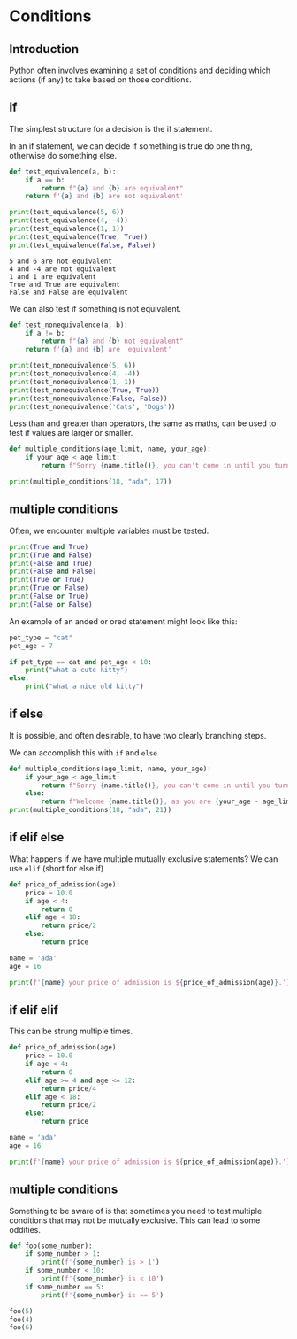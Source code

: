 # Conditions 

## Introduction 
Python often involves examining a set of conditions and deciding which actions (if any) to take based on those conditions. 

## if

The simplest structure for a decision is the if statement. 

In an if statement, we can decide if something is true do one thing, otherwise do something else. 


```python
def test_equivalence(a, b):
    if a == b: 
        return f"{a} and {b} are equivalent"
    return f'{a} and {b} are not equivalent'

print(test_equivalence(5, 6))
print(test_equivalence(4, -4))
print(test_equivalence(1, 1))
print(test_equivalence(True, True))
print(test_equivalence(False, False))
```
```
5 and 6 are not equivalent
4 and -4 are not equivalent
1 and 1 are equivalent
True and True are equivalent
False and False are equivalent
```

We can also test if something is not equivalent. 
```python
def test_nonequivalence(a, b):
    if a != b: 
        return f"{a} and {b} not equivalent"
    return f'{a} and {b} are  equivalent'

print(test_nonequivalence(5, 6))
print(test_nonequivalence(4, -4))
print(test_nonequivalence(1, 1))
print(test_nonequivalence(True, True))
print(test_nonequivalence(False, False))
print(test_nonequivalence('Cats', 'Dogs'))
```
Less than and greater than operators, the same as maths, can be used to test if values are larger or smaller. 
```python 
def multiple_conditions(age_limit, name, your_age):
    if your_age < age_limit:
        return f"Sorry {name.title()}, you can't come in until you turn {age_limit}"

print(multiple_conditions(18, "ada", 17))
```



## multiple conditions 

Often, we encounter multiple variables must be tested. 
```python
print(True and True)
print(True and False)
print(False and True)
print(False and False)
print(True or True)
print(True or False)
print(False or True)
print(False or False)
```

An example of an anded or ored statement might look like this: 

```python
pet_type = "cat"
pet_age = 7

if pet_type == cat and pet_age < 10:
    print("what a cute kitty")
else:
    print("what a nice old kitty")
```


## if else 

It is possible, and often desirable, to have two clearly branching steps. 

We can accomplish this with `if` and `else`
```python
def multiple_conditions(age_limit, name, your_age):
    if your_age < age_limit:
        return f"Sorry {name.title()}, you can't come in until you turn {age_limit}"
    else: 
        return f"Welcome {name.title()}, as you are {your_age - age_limit} years older than the limit, you may enter"
print(multiple_conditions(18, "ada", 21))
```

## if elif else 

What happens if we have multiple mutually exclusive statements? We can use `elif` (short for else if)

```python
def price_of_admission(age):
    price = 10.0
    if age < 4:
        return 0
    elif age < 18:
        return price/2
    else:
        return price

name = 'ada'
age = 16

print(f'{name} your price of admission is ${price_of_admission(age)}.')
```

## if elif elif 

This can be strung multiple times. 

```python
def price_of_admission(age):
    price = 10.0
    if age < 4:
        return 0
    elif age >= 4 and age <= 12:
        return price/4
    elif age < 18:
        return price/2
    else:
        return price

name = 'ada'
age = 16

print(f'{name} your price of admission is ${price_of_admission(age)}.')
```

## multiple conditions 

Something to be aware of is that sometimes you need to test multiple conditions that may not be mutually exclusive. This can lead to some oddities. 

```python
def foo(some_number):
    if some_number > 1:
        print(f'{some_number} is > 1')
    if some_number < 10:
        print(f'{some_number} is < 10')
    if some_number == 5: 
        print(f'{some_number} is == 5')

foo(5)
foo(4)
foo(6)
```